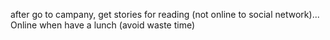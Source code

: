 after go to campany, get stories for reading (not online to social network)... Online when have a lunch (avoid waste time)

